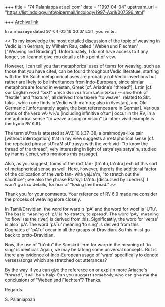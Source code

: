 +++
title = "74 Palaniappa at aol.com"
date = "1997-04-04"
upstream_url = "https://list.indology.info/pipermail/indology/1997-April/007596.html"

+++
[Archive link](https://list.indology.info/pipermail/indology/1997-April/007596.html)

In a message dated 97-04-03 18:36:37 EST, you write:

<< To my knowledge the most detailed discussion of the topic of weaving in
 Vedic is in German, by Wilhelm Rau, called "Weben und Flechten" ["Weaving
 and Braiding"].  Unfortunately, I do not have access to it any longer, so I
 cannot give you details of his point of view.

 However, I can tell you that metaphorical uses of terms for weaving, such
 as those that you have cited, can be found throughout Vedic literature,
 starting with the RV.  Such metaphorical uses are probably not Vedic
 inventions but rather are likely to be inheritances from Indo-European,
 since similar metaphors are found in Avestan, Greek [cf. Ariadne's
 "thread"], Latin [cf. our English word "text" which derives from Latin
 textus -- also think of "textile" and "texture", all derived from texere
 "to weave": related to Skt. taks-, which one finds in Vedic with ma'ntra;
 also in Avestan], and Old Germanic [unfortunately, again, the best
 references are in German].  Various forms of the verb vA-/vi-/u [including
 infinitive o'tum] occur in the RV, in a metaphorical sense "to weave a song
 or vision" [a rather vivid example is the hymn RV 6.9].

 The term sU'tra is attested at AVZ 10.8.37-38, a brahmodya-like pair
 [without interrogation] that in my view suggests a metaphorical sense [cf.
 the repeated phrase sU'traM sU'trasya with the verb vid- "to know the
 thread of the thread", very interesting in light of satya'sya satya'm,
 studied by Hanns Oertel, who mentions this passage].

 Also, as you suggest, forms of the root tan- [ta'ntu, ta'ntra] exhibit this
 sort of metaphorical sense as well.  Here, however, there is the additional
 factor of the collocation of the verb tan- with yajJa'm, "to stretch out
 the sacrifice"; see also the phrase Rta'sya ta'ntu [discussed by Lueders].
 I won't go into details, for fear of "losing the thread." >>

Thank you for your comments. Your reference of RV 6.9 made me consider the
process of weaving more closely.

In Tamil/Dravidian, the word for warp is 'pA' and the word for woof is 'UTu'.
The basic meaning of 'pA' is 'to stretch, to spread'. The word 'pAy' meaning
'to flow' (as the river) is derived from this. Significantly, the word for
'verse' is also 'pA'. The word 'pATu' meaning 'to sing' is derived from this.
Cognates of 'pATu' occur in all the groups of Dravidian. So this must go back
to proto-Dravidian. 

Now, the use of "ta'ntu" the Sanskrit term for warp in the meaning of 'to
sing' is identical. Again, we may be talking some universal concepts. But is
there any evidence of Indo-European usage of 'warp' specifically to denote
verses/songs which are stretched out utterances?

By the way, if you can give the reference on or explain more Ariadne's
"thread", it will be a help. Can you suggest somebody who can give me the
conclusions of "Weben und Flechten"? Thanks.

Regards.

S. Palaniappan




